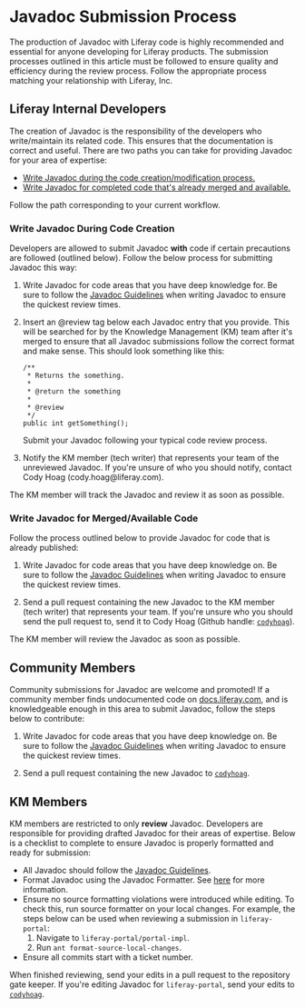 # Javadoc Submission Process

The production of Javadoc with Liferay code is highly recommended and essential
for anyone developing for Liferay products. The submission processes outlined
in this article must be followed to ensure quality and efficiency during the
review process. Follow the appropriate process matching your relationship with
Liferay, Inc.

## Liferay Internal Developers

The creation of Javadoc is the responsibility of the developers who
write/maintain its related code. This ensures that the documentation is correct
and useful. There are two paths you can take for providing Javadoc for your area
of expertise:

- [Write Javadoc during the code creation/modification process.](#write-javadoc-during-code-creation)
- [Write Javadoc for completed code that's already merged and available.](#write-javadoc-for-mergedavailable-code)

Follow the path corresponding to your current workflow.

### Write Javadoc During Code Creation

Developers are allowed to submit Javadoc **with** code if certain precautions
are followed (outlined below). Follow the below process for submitting Javadoc
this way:

1.  Write Javadoc for code areas that you have deep knowledge for. Be sure to
    follow the
    [Javadoc Guidelines](https://dev.liferay.com/participate/javadoc-guidelines)
    when writing Javadoc to ensure the quickest review times.

2.  Insert an @review tag below each Javadoc entry that you provide. This will
    be searched for by the Knowledge Management (KM) team after it's merged to
    ensure that all Javadoc submissions follow the correct format and make
    sense. This should look something like this:

        /**
         * Returns the something.
         *
         * @return the something
         *
         * @review
         */
        public int getSomething();

    Submit your Javadoc following your typical code review process.

3.  Notify the KM member (tech writer) that represents your team of the
    unreviewed Javadoc. If you're unsure of who you should notify, contact
    Cody Hoag (cody.hoag@liferay\.com).

The KM member will track the Javadoc and review it as soon as possible.

### Write Javadoc for Merged/Available Code

Follow the process outlined below to provide Javadoc for code that is already
published:

1.  Write Javadoc for code areas that you have deep knowledge on. Be sure to
    follow the
    [Javadoc Guidelines](https://dev.liferay.com/participate/javadoc-guidelines)
    when writing Javadoc to ensure the quickest review times.

2.  Send a pull request containing the new Javadoc to the KM member (tech
    writer) that represents your team. If you're unsure who you should send the
    pull request to, send it to Cody Hoag (Github handle:
    [`codyhoag`](https://github.com/codyhoag)).

The KM member will review the Javadoc as soon as possible.

## Community Members

Community submissions for Javadoc are welcome and promoted! If a community
member finds undocumented code on [docs.liferay.com](https://docs.liferay.com/),
and is knowledgeable enough in this area to submit Javadoc, follow the steps
below to contribute:

1.  Write Javadoc for code areas that you have deep knowledge on. Be sure to
    follow the
    [Javadoc Guidelines](https://dev.liferay.com/participate/javadoc-guidelines)
    when writing Javadoc to ensure the quickest review times.

2.  Send a pull request containing the new Javadoc to
    [`codyhoag`](https://github.com/codyhoag).

## KM Members

KM members are restricted to only **review** Javadoc. Developers are responsible
for providing drafted Javadoc for their areas of expertise. Below is a checklist
to complete to ensure Javadoc is properly formatted and ready for submission:

- All Javadoc should follow the
  [Javadoc Guidelines](https://dev.liferay.com/participate/javadoc-guidelines).
- Format Javadoc using the Javadoc Formatter. See
  [here](https://dev.liferay.com/participate/javadoc-guidelines#formattingAndBuildingJavadoc)
  for more information.
- Ensure no source formatting violations were introduced while editing. To check
  this, run source formatter on your local changes. For example, the steps below
  can be used when reviewing a submission in `liferay-portal`:
    1. Navigate to `liferay-portal/portal-impl`.
    2. Run `ant format-source-local-changes`.
- Ensure all commits start with a ticket number.

When finished reviewing, send your edits in a pull request to the repository
gate keeper. If you're editing Javadoc for `liferay-portal`, send your edits to
[`codyhoag`](https://github.com/codyhoag).